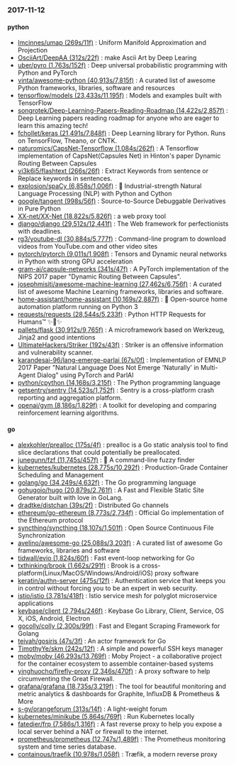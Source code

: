 ### 2017-11-12

#### python
* [lmcinnes/umap (269s/11f)](https://github.com/lmcinnes/umap) : Uniform Manifold Approximation and Projection
* [OsciiArt/DeepAA (312s/22f)](https://github.com/OsciiArt/DeepAA) : make Ascii Art by Deep Learing
* [uber/pyro (1,763s/152f)](https://github.com/uber/pyro) : Deep universal probabilistic programming with Python and PyTorch
* [vinta/awesome-python (40,913s/7,815f)](https://github.com/vinta/awesome-python) : A curated list of awesome Python frameworks, libraries, software and resources
* [tensorflow/models (23,433s/11,195f)](https://github.com/tensorflow/models) : Models and examples built with TensorFlow
* [songrotek/Deep-Learning-Papers-Reading-Roadmap (14,422s/2,857f)](https://github.com/songrotek/Deep-Learning-Papers-Reading-Roadmap) : Deep Learning papers reading roadmap for anyone who are eager to learn this amazing tech!
* [fchollet/keras (21,491s/7,848f)](https://github.com/fchollet/keras) : Deep Learning library for Python. Runs on TensorFlow, Theano, or CNTK.
* [naturomics/CapsNet-Tensorflow (1,084s/262f)](https://github.com/naturomics/CapsNet-Tensorflow) : A Tensorflow implementation of CapsNet(Capsules Net) in Hinton's paper Dynamic Routing Between Capsules
* [vi3k6i5/flashtext (266s/26f)](https://github.com/vi3k6i5/flashtext) : Extract Keywords from sentence or Replace keywords in sentences.
* [explosion/spaCy (6,858s/1,006f)](https://github.com/explosion/spaCy) : 💫 Industrial-strength Natural Language Processing (NLP) with Python and Cython
* [google/tangent (998s/56f)](https://github.com/google/tangent) : Source-to-Source Debuggable Derivatives in Pure Python
* [XX-net/XX-Net (18,822s/5,826f)](https://github.com/XX-net/XX-Net) : a web proxy tool
* [django/django (29,512s/12,441f)](https://github.com/django/django) : The Web framework for perfectionists with deadlines.
* [rg3/youtube-dl (30,884s/5,777f)](https://github.com/rg3/youtube-dl) : Command-line program to download videos from YouTube.com and other video sites
* [pytorch/pytorch (9,011s/1,908f)](https://github.com/pytorch/pytorch) : Tensors and Dynamic neural networks in Python with strong GPU acceleration
* [gram-ai/capsule-networks (341s/47f)](https://github.com/gram-ai/capsule-networks) : A PyTorch implementation of the NIPS 2017 paper "Dynamic Routing Between Capsules".
* [josephmisiti/awesome-machine-learning (27,462s/6,756f)](https://github.com/josephmisiti/awesome-machine-learning) : A curated list of awesome Machine Learning frameworks, libraries and software.
* [home-assistant/home-assistant (10,169s/2,887f)](https://github.com/home-assistant/home-assistant) : 🏡 Open-source home automation platform running on Python 3
* [requests/requests (28,544s/5,233f)](https://github.com/requests/requests) : Python HTTP Requests for Humans™ ✨🍰✨
* [pallets/flask (30,912s/9,765f)](https://github.com/pallets/flask) : A microframework based on Werkzeug, Jinja2 and good intentions
* [UltimateHackers/Striker (192s/43f)](https://github.com/UltimateHackers/Striker) : Striker is an offensive information and vulnerability scanner.
* [karandesai-96/lang-emerge-parlai (67s/0f)](https://github.com/karandesai-96/lang-emerge-parlai) : Implementation of EMNLP 2017 Paper "Natural Language Does Not Emerge 'Naturally' in Multi-Agent Dialog" using PyTorch and ParlAI
* [python/cpython (14,168s/3,215f)](https://github.com/python/cpython) : The Python programming language
* [getsentry/sentry (14,523s/1,752f)](https://github.com/getsentry/sentry) : Sentry is a cross-platform crash reporting and aggregation platform.
* [openai/gym (8,186s/1,829f)](https://github.com/openai/gym) : A toolkit for developing and comparing reinforcement learning algorithms.

#### go
* [alexkohler/prealloc (175s/4f)](https://github.com/alexkohler/prealloc) : prealloc is a Go static analysis tool to find slice declarations that could potentially be preallocated.
* [junegunn/fzf (11,745s/457f)](https://github.com/junegunn/fzf) : 🌸 A command-line fuzzy finder
* [kubernetes/kubernetes (28,775s/10,292f)](https://github.com/kubernetes/kubernetes) : Production-Grade Container Scheduling and Management
* [golang/go (34,249s/4,632f)](https://github.com/golang/go) : The Go programming language
* [gohugoio/hugo (20,879s/2,761f)](https://github.com/gohugoio/hugo) : A Fast and Flexible Static Site Generator built with love in GoLang.
* [dradtke/distchan (39s/2f)](https://github.com/dradtke/distchan) : Distributed Go channels
* [ethereum/go-ethereum (8,773s/2,734f)](https://github.com/ethereum/go-ethereum) : Official Go implementation of the Ethereum protocol
* [syncthing/syncthing (18,107s/1,501f)](https://github.com/syncthing/syncthing) : Open Source Continuous File Synchronization
* [avelino/awesome-go (25,088s/3,203f)](https://github.com/avelino/awesome-go) : A curated list of awesome Go frameworks, libraries and software
* [tidwall/evio (1,824s/60f)](https://github.com/tidwall/evio) : Fast event-loop networking for Go
* [txthinking/brook (1,662s/291f)](https://github.com/txthinking/brook) : Brook is a cross-platform(Linux/MacOS/Windows/Android/iOS) proxy software
* [keratin/authn-server (475s/12f)](https://github.com/keratin/authn-server) : Authentication service that keeps you in control without forcing you to be an expert in web security.
* [istio/istio (3,781s/418f)](https://github.com/istio/istio) : Istio service mesh for polyglot microservice applications
* [keybase/client (2,794s/246f)](https://github.com/keybase/client) : Keybase Go Library, Client, Service, OS X, iOS, Android, Electron
* [gocolly/colly (2,300s/99f)](https://github.com/gocolly/colly) : Fast and Elegant Scraping Framework for Golang
* [teivah/gosiris (47s/3f)](https://github.com/teivah/gosiris) : An actor framework for Go
* [TimothyYe/skm (242s/12f)](https://github.com/TimothyYe/skm) : A simple and powerful SSH keys manager
* [moby/moby (46,293s/13,769f)](https://github.com/moby/moby) : Moby Project - a collaborative project for the container ecosystem to assemble container-based systems
* [yinghuocho/firefly-proxy (2,346s/470f)](https://github.com/yinghuocho/firefly-proxy) : A proxy software to help circumventing the Great Firewall.
* [grafana/grafana (18,735s/3,219f)](https://github.com/grafana/grafana) : The tool for beautiful monitoring and metric analytics & dashboards for Graphite, InfluxDB & Prometheus & More
* [s-gv/orangeforum (313s/14f)](https://github.com/s-gv/orangeforum) : A light-weight forum
* [kubernetes/minikube (5,864s/769f)](https://github.com/kubernetes/minikube) : Run Kubernetes locally
* [fatedier/frp (7,586s/1,316f)](https://github.com/fatedier/frp) : A fast reverse proxy to help you expose a local server behind a NAT or firewall to the internet.
* [prometheus/prometheus (12,747s/1,489f)](https://github.com/prometheus/prometheus) : The Prometheus monitoring system and time series database.
* [containous/traefik (10,978s/1,058f)](https://github.com/containous/traefik) : Træfik, a modern reverse proxy
